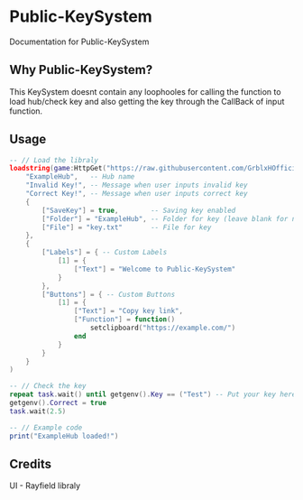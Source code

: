 # Public-KeySystem
Documentation for Public-KeySystem

## Why Public-KeySystem?
This KeySystem doesnt contain any loophooles for calling the function to load hub/check key and also getting the key through the CallBack of input function.

## Usage
```lua
-- // Load the libraly
loadstring(game:HttpGet("https://raw.githubusercontent.com/GrblxHOfficial/Public-KeySystem/main/Source.lua"))(
    "ExampleHub",   -- Hub name
    "Invalid Key!", -- Message when user inputs invalid key
    "Correct Key!", -- Message when user inputs correct key
    {
        ["SaveKey"] = true,        -- Saving key enabled
        ["Folder"] = "ExampleHub", -- Folder for key (leave blank for no folder),
        ["File"] = "key.txt"       -- File for key
    },
    {
        ["Labels"] = { -- Custom Labels
            [1] = {
                ["Text"] = "Welcome to Public-KeySystem"
            }
        },
        ["Buttons"] = { -- Custom Buttons
            [1] = {
                ["Text"] = "Copy key link",
                ["Function"] = function()
                    setclipboard("https://example.com/")    
                end
            }
        }
    }
)

-- // Check the key
repeat task.wait() until getgenv().Key == ("Test") -- Put your key here
getgenv().Correct = true
task.wait(2.5)

-- // Example code
print("ExampleHub loaded!")

```

## Credits
UI - Rayfield libraly
